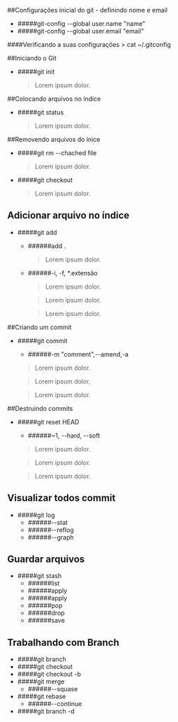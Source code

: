 ##Configurações inicial do git - definindo nome e email
 - #####git-config --global user.name "name"
 - #####git-config --global user.email "email"

####Verificando a suas configurações
 	> cat ~/.gitconfig

##Iniciando o Git
* #####git init

	> Lorem ipsum dolor.

##Colocando arquivos no índice
* #####git status

	> Lorem ipsum dolor.

##Removendo arquivos do ínice
* #####git rm --chached file
	> Lorem ipsum dolor.

* #####git checkout 
	> Lorem ipsum dolor.

## Adicionar arquivo no índice
* #####git add 
	- ######add .
		> Lorem ipsum dolor.

	- ######-i, -f,  *.extensão
		> Lorem ipsum dolor.

		> Lorem ipsum dolor.
		
		> Lorem ipsum dolor.

##Criando um commit 
* #####git commit 
	- ######-m "comment",--amend,-a
	> Lorem ipsum dolor.

	> Lorem ipsum dolor.

	> Lorem ipsum dolor.

##Destruindo commits
* #####git reset HEAD
	- ######~1, --hard, --soft
	> Lorem ipsum dolor.

	> Lorem ipsum dolor.

	> Lorem ipsum dolor.

## Visualizar todos commit
* #####git log 
	- ######--stat
	- ######--reflog
	- ######--graph
		<!-- merge -->

## Guardar arquivos
* #####git stash
	- ######list
	- ######apply
	- ######apply 
	- ######pop
	- ######drop 
	- ######save 
	<!-- clear -->
	
## Trabalhando com Branch
* #####git branch
* #####git checkout 
* #####git checkout -b
* #####git merge
	- ######--squase
* #####git rebase
	- ######--continue
* #####git branch -d
	